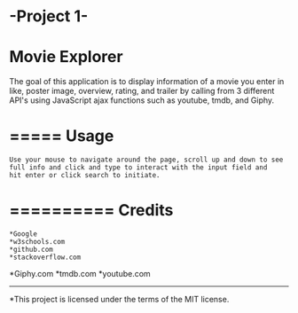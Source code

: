 -Project 1-
============
Movie Explorer
============

The goal of this application is to display information of a movie you enter in like, poster image, overview, rating, and trailer by calling from 3 different API's using JavaScript ajax functions such as youtube, tmdb, and Giphy. 


=====
Usage
=====

	Use your mouse to navigate around the page, scroll up and down to see full info and click and type to interact with the input field and     hit enter or click search to initiate.


==========
Credits
==========

	*Google 
	*w3schools.com
	*github.com
	*stackoverflow.com
  *Giphy.com
  *tmdb.com
  *youtube.com
  
-----------------------------------------------------------------


*This project is licensed under the terms of the MIT license.
